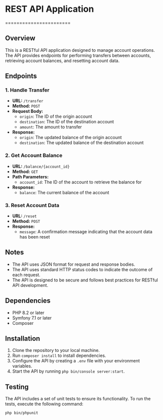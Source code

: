 

# REST API Application
=======================

## Overview

This is a RESTful API application designed to manage account operations. The API provides endpoints for performing transfers between accounts, retrieving account balances, and resetting account data.

## Endpoints

### 1. Handle Transfer

* **URL:** `/transfer`
* **Method:** `POST`
* **Request Body:**
	+ `origin`: The ID of the origin account
	+ `destination`: The ID of the destination account
	+ `amount`: The amount to transfer
* **Response:**
	+ `origin`: The updated balance of the origin account
	+ `destination`: The updated balance of the destination account

### 2. Get Account Balance

* **URL:** `/balance/{account_id}`
* **Method:** `GET`
* **Path Parameters:**
	+ `account_id`: The ID of the account to retrieve the balance for
* **Response:**
	+ `balance`: The current balance of the account

### 3. Reset Account Data

* **URL:** `/reset`
* **Method:** `POST`
* **Response:**
	+ `message`: A confirmation message indicating that the account data has been reset

## Notes

* The API uses JSON format for request and response bodies.
* The API uses standard HTTP status codes to indicate the outcome of each request.
* The API is designed to be secure and follows best practices for RESTful API development.

## Dependencies

* PHP 8.2 or later
* Symfony 7.1 or later
* Composer

## Installation

1. Clone the repository to your local machine.
2. Run `composer install` to install dependencies.
3. Configure the API by creating a `.env` file with your environment variables.
4. Start the API by running `php bin/console server:start`.

## Testing

The API includes a set of unit tests to ensure its functionality. To run the tests, execute the following command:

`php bin/phpunit`